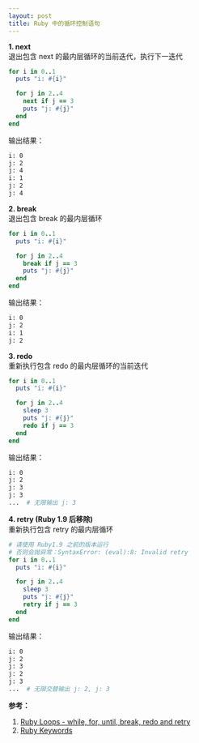 ```yaml
---
layout: post
title: Ruby 中的循环控制语句
---
```


**1. next**  
退出包含 next 的最内层循环的当前迭代，执行下一迭代

```ruby
for i in 0..1
  puts "i: #{i}"

  for j in 2..4
    next if j == 3
    puts "j: #{j}"
  end
end
```

输出结果：

```bash
i: 0
j: 2
j: 4
i: 1
j: 2
j: 4
```

**2. break**  
退出包含 break 的最内层循环

```ruby
for i in 0..1
  puts "i: #{i}"

  for j in 2..4
    break if j == 3
    puts "j: #{j}"
  end
end
```

输出结果：

```bash
i: 0
j: 2
i: 1
j: 2
```

**3. redo**  
重新执行包含 redo 的最内层循环的当前迭代

```ruby
for i in 0..1
  puts "i: #{i}"

  for j in 2..4
    sleep 3
    puts "j: #{j}"
    redo if j == 3
  end
end
```

输出结果：

```bash
i: 0
j: 2
j: 3
j: 3
...  # 无限输出 j: 3 
```

**4. retry (Ruby 1.9 后移除)**  
重新执行包含 retry 的最内层循环

```ruby
# 请使用 Ruby1.9 之前的版本运行
# 否则会抛异常：SyntaxError: (eval):8: Invalid retry
for i in 0..1
  puts "i: #{i}"

  for j in 2..4
    sleep 3
    puts "j: #{j}"
    retry if j == 3
  end
end
```

输出结果：

```bash
i: 0
j: 2
j: 3
j: 2
j: 3
...  # 无限交替输出 j: 2, j: 3
```

**参考：**

1. [Ruby Loops - while, for, until, break, redo and retry](http://www.tutorialspoint.com/ruby/ruby_loops.htm)
2. [Ruby Keywords](http://ruby-doc.org/docs/keywords/1.9/)
